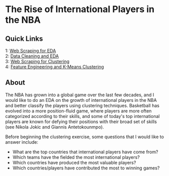# The Rise of International Players in the NBA

## Quick Links

1: [Web Scraping for EDA](https://github.com/rahprabhu/NBA-International/blob/main/Part%201%20-%20Web%20Scraping%20for%20EDA.ipynb)<br>
2: [Data Cleaning and EDA](https://nbviewer.org/github/rahprabhu/NBA-International/blob/main/Part%202%20-%20International%20NBA%20Player%20EDA.ipynb)<br>
3: [Web Scraping for Clustering](https://github.com/rahprabhu/NBA-International/blob/main/Part%203%20-%20Web%20Scraping%20for%20Clustering.ipynb)<br>
4: [Feature Engineering and K-Means Clustering]()<br>


## About
The NBA has grown into a global game over the last few decades, and I would like to do an EDA on the growth of international players in the NBA and better classify the players using clustering techniques. Basketball has evolved into a more position-fluid game, where players are more often categorized according to their skills, and some of today's top international players are known for defying their positions with their broad set of skills (see Nikola Jokic and Giannis Antetokounmpo). 

Before beginning the clustering exercise, some questions that I would like to answer include:
- What are the top countries that international players have come from?
- Which teams have the fielded the most international players?
- Which countries have produced the most valuable players?
- Which countries/players have contributed the most to winning games?
